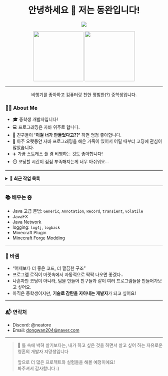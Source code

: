<h1 align="center">안녕하세요 👋 저는 동완입니다!</h1>

<p align="center">
  <a href="https://blog.naver.com/dongwan204"><img src="https://readme-typing-svg.demolab.com?font=Orbit&duration=5500&pause=1000&color=15F73C&center=true&vCenter=true&width=435&lines=%ED%94%84%EB%A1%9C%EA%B7%B8%EB%9E%98%EB%B0%8D%EC%9D%84+%EC%A2%8B%EC%95%84%ED%95%98%EB%8A%94+%ED%94%84%EB%A1%9C%EA%B7%B8%EB%9E%98%EB%A8%B8+%EC%95%84%EB%93%A4;%EA%BF%88%EC%97%90+%EA%B7%B8%EB%A6%AC%EB%8D%98+%EA%B2%83%EB%93%A4%EC%9D%84+%EC%8B%A4%ED%98%84%ED%95%B4+%EB%B3%B4%EB%8A%94+%EC%A4%91;%EC%97%B0%EC%8A%B5%EB%A7%8C%EC%9D%B4+%EC%82%B4+%EA%B8%B8%EC%9D%B4%EB%8B%A4.;%EB%A7%A4%EC%9D%BC+%EC%A1%B0%EA%B8%88%EC%94%A9+%EC%84%B1%EC%9E%A5%ED%95%B4%EA%B0%80%EB%8A%94+%EC%A4%91%EC%9E%85%EB%8B%88%EB%8B%A4."/></a>
</p>

<p align="center">
  <img height="160em" src="https://github-readme-stats.vercel.app/api/top-langs/?username=Dwk0910&layout=compact&theme=tokyonight" />
  <img height="160em" src="https://github-readme-stats.vercel.app/api?username=Dwk0910&show_icons=true&include_all_commits=true&count_private=true&theme=tokyonight" />
</p>

---

<p align="center">
  비행기를 좋아하고 컴퓨터랑 친한 평범한(?) 중학생입니다.
</p>

### 🧑‍💻 About Me

- 🎓 중학생 개발자입니다!
- 💻 프로그래밍은 자바 위주로 합니다.
- 👫 친구들이 **'이걸 너가 만들었다고??'** 하면 엄청 좋아합니다.
- 🧬 아주 오랫동안 자바 프로그래밍을 해온 가족이 있어서 어릴 때부터 코딩에 관심이 많았습니다.
- ✈️ 가끔 스트레스 풀 겸 비행하는 것도 좋아합니다!
- ⏱️ 코딩할 시간이 점점 부족해지는게 너무 아쉬워요...

---

<details>
  <summary><b>🔨 최근 작업 목록</b></summary>
  <br/>
  
| 프로젝트 | 설명 |
|----------|------|
| 🧱 Spigot 플러그인 | 투표 시스템, 리소스팩 실시간 적용, 알림기능 등 |
| 🧙 Forge 1.18.2 모드 | 커스텀 블록, 서버패킷 연습 |
| 🔐 로그인 시스템 | JSON 토대로 만든 데이터베이스 + 암호화 |
| 🛠️ 백업 스크립트 | 리눅스 자동 백업 및 정리 스크립트 |
| 🛜 Spring 백엔드 | AWS EC2 이용한 백엔드 서버 구축 + 프론트엔드 연계 |
| 🌐 React | React.js + CSS 활용한 웹사이트 구축 |
|  <img src="https://builditapp.com/wp-content/uploads/2022/05/Grass-Block-1.svg" width="20em"/> 마인크래프트 서버 | Java 기반인 마인크래프트 서버 구축 및 운영 |
</details>

---

### 📚 배우는 중

- Java 고급 문법: `Generic`, `Annotation`, `Record`, `transient`, `volatile`
- JavaFX
- Java Network
- logging: `log4j`, `logback`
- Minecraft Plugin
- Minecraft Forge Modding

---

### 🚀 바램

- “어제보다 더 좋은 코드, 더 깔끔한 구조”
- 프로그램 로직이 머릿속에서 자동적으로 팍팍 나오면 좋겠다..
- 나혼자만 코딩이 아니라, 팀을 만들어 친구들과 같이 여러 프로그램들을 만들어가보고 싶어요.
- 아직은 중학생이지만, **기술로 감탄을 자아내는 개발자**가 되고 싶어요!

---

### 📬 연락처

- Discord: @neatore
- Email: dongwan204@naver.com

---

> 🙌 틀 속에 박혀 살기보다는, 내가 하고 싶은 것을 하면서 살고 싶어 하는 자유로운 영혼의 개발자 지망생입니다
> 
> 앞으로 더 많은 프로젝트와 실험들을 해볼 예정이에요!  
> 봐주셔서 감사합니다 :)

<!--
**Dwk0910/Dwk0910** is a ✨ _special_ ✨ repository because its `README.md` (this file) appears on your GitHub profile.

Here are some ideas to get you started:

- 🔭 I’m currently working on ...
- 🌱 I’m currently learning ...
- 👯 I’m looking to collaborate on ...
- 🤔 I’m looking for help with ...
- 💬 Ask me about ...
- 📫 How to reach me: ...
- 😄 Pronouns: ...
- ⚡ Fun fact: ...
-->
